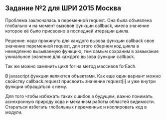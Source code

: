 ## Задание №2 для ШРИ 2015 Москва

Проблема заключалась в переменной request. Она была объявлена глобально
и на момент вызовов функции callback, имела значение которое её было
присвоено в последней итерации цикла.

Решение: надо прокинуть для каждого вызова функции callback свое значение переменной request,
для этого обернем код цикла в немедленно вызываемую функцию, тем самым сохраним в замыкание уникальное значение для каждого вызова функции callback.

Так же можно заменить цикл for на метод массивов forEach.

В javascript функции являются объектами. Как еще один вариант можно свойству 
callback.request присвоить значение request[i] и уже внутри функции обращаться к нему.

Для того чтобы избежать таких ошибок в будущем, важно понимать асинхронную природу кода и механизм работы областей видимости.
Стараться избегать глобальных переменных и изолировать код в модули.